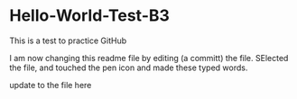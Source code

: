 # Hello-World-Test-B3
This is a test to practice GitHub

I am now changing this readme file by editing (a committ) the file.  SElected the file, and touched the pen icon and made these typed words.

update to the file here
